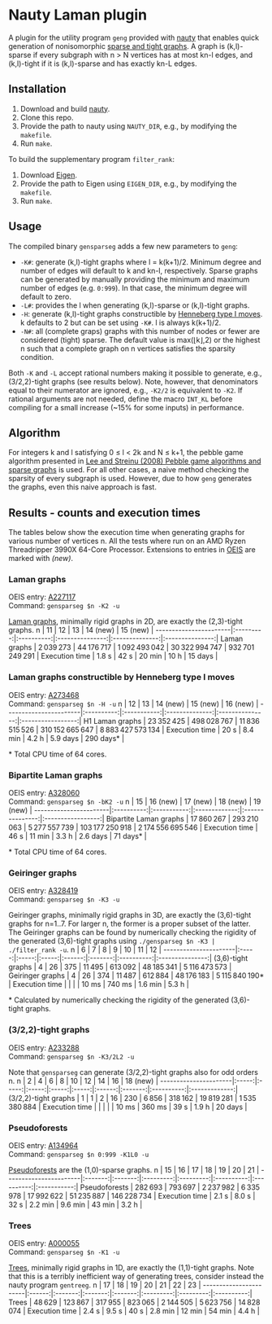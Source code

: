 # Nauty Laman plugin
A plugin for the utility program `geng` provided with [nauty](http://pallini.di.uniroma1.it/) that enables quick generation of nonisomorphic [sparse and tight graphs](https://en.wikipedia.org/wiki/Dense_graph#Sparse_and_tight_graphs). A graph is (k,l)-sparse if every subgraph with n > N vertices has at most kn-l edges, and (k,l)-tight if it is (k,l)-sparse and has exactly kn-L edges.

## Installation
1. Download and build [nauty](http://pallini.di.uniroma1.it/).
2. Clone this repo.
3. Provide the path to nauty using `NAUTY_DIR`, e.g., by modifying the `makefile`.
4. Run `make`.

To build the supplementary program `filter_rank`:
1. Download [Eigen](https://eigen.tuxfamily.org/).
2. Provide the path to Eigen using `EIGEN_DIR`, e.g., by modifying the `makefile`.
3. Run `make`.


## Usage
The compiled binary `gensparseg` adds a few new parameters to `geng`:
* `-K#`: generate (k,l)-tight graphs where l = k(k+1)/2. Minimum degree and number of edges will default to k and kn-l, respectively. Sparse graphs can be generated by manually providing the minimum and maximum number of edges (e.g. `0:999`). In that case, the minimum degree will default to zero.
* `-L#`: provides the l when generating (k,l)-sparse or (k,l)-tight graphs.
* `-H`: generate (k,l)-tight graphs constructible by [Henneberg type I moves](https://en.wikipedia.org/wiki/Laman_graph#Henneberg_construction). k defaults to 2 but can be set using `-K#`. l is always k(k+1)/2.
* `-N#`: all (complete graps) graphs with this number of nodes or fewer are considered (tight) sparse. The default value is max(⌊k⌋,2) or the highest n such that a complete graph on n vertices satisfies the sparsity condition.

Both `-K` and `-L` accept rational numbers making it possible to generate, e.g., (3/2,2)-tight graphs (see results below). Note, however, that denominators equal to their numerator are ignored, e.g., `-K2/2` is equivalent to `-K2`. If rational arguments are not needed, define the macro `INT_KL` before compiling for a small increase (~15% for some inputs) in performance.


## Algorithm
For integers k and l satisfying 0 ≤ l < 2k and N ≤ k+1, the pebble game algorithm presented in [Lee and Streinu (2008) Pebble game algorithms and sparse graphs](https://www.sciencedirect.com/science/article/pii/S0012365X07005602) is used. For all other cases, a naive method checking the sparsity of every subgraph is used. However, due to how `geng` generates the graphs, even this naive approach is fast.


## Results - counts and execution times
The tables below show the execution time when generating graphs for various number of vertices n. All the tests where run on an AMD Ryzen Threadripper 3990X 64-Core Processor. Extensions to entries in [OEIS](https://oeis.org/) are marked with *(new)*.


### Laman graphs
OEIS entry: [A227117](https://oeis.org/A227117 "Number of minimally rigid graphs in 2D on n vertices.")<br/>
Command: `gensparseg $n -K2 -u`

[Laman graphs](https://en.wikipedia.org/wiki/Laman_graph), minimally rigid graphs in 2D, are exactly the (2,3)-tight graphs.
n                      |     11    |     12     |        13       |    14 (new)    |     15 (new)    |
-----------------------|:---------:|:----------:|:---------------:|:--------------:|:---------------:|
Laman graphs           | 2 039 273 | 44 176 717 |  1 092 493 042  | 30 322 994 747 | 932 701 249 291 |
Execution time         |   1.8 s   |    42 s    |      20 min     |      10 h      |     15 days     |


### Laman graphs constructible by Henneberg type I moves
OEIS entry: [A273468](https://oeis.org/A273468 "Number of minimally rigid graphs with n vertices constructible by Henneberg type I moves.")<br/>
Command: `gensparseg $n -H -u`
n                      |     12     |      13     |    14 (new)    |     15 (new)    |      16 (new)     |
-----------------------|:----------:|:-----------:|:--------------:|:---------------:|:-----------------:|
H1 Laman graphs        | 23 352 425 | 498 028 767 | 11 836 515 526 | 310 152 665 647 | 8 883 427 573 134 |
Execution time         |    20 s    |   8.4 min   |      4.2 h     |     5.9 days    |     290 days\*    |

\* Total CPU time of 64 cores.


### Bipartite Laman graphs
OEIS entry: [A328060](https://oeis.org/A328060 "Number of bipartite Laman graphs on n vertices.")<br/>
Command: `gensparseg $n -bK2 -u`
n                      |     15     |   16 (new)  |    17 (new)   |     18 (new)    |      19 (new)     |
-----------------------|:----------:|:-----------:|:-------------:|:---------------:|:-----------------:|
Bipartite Laman graphs | 17 860 267 | 293 210 063 | 5 277 557 739 | 103 177 250 918 | 2 174 556 695 546 |
Execution time         |    46 s    |    11 min   |     3.3 h     |     2.6 days    |     71 days\*     |

\* Total CPU time of 64 cores.


### Geiringer graphs
OEIS entry: [A328419](https://oeis.org/A328419 "Number of minimally rigid graphs in 3D on n vertices.")<br/>
Command: `gensparseg $n -K3 -u`

Geiringer graphs, minimally rigid graphs in 3D, are exactly the (3,6)-tight graphs for n=1..7. For larger n, the former is a proper subset of the latter. The Geiringer graphs can be found by numerically checking the rigidity of the generated (3,6)-tight graphs using `./gensparseg $n -K3 | ./filter_rank -u`.
n                     |   6   |   7   |   8   |    9   |    10   |     11     |        12       |
----------------------|:-----:|:-----:|:-----:|:------:|:-------:|:----------:|:---------------:|
(3,6)-tight graphs    |   4   |   26  |  375  | 11 495 | 613 092 | 48 185 341 |  5 116 473 573  |
Geiringer graphs      |   4   |   26  |  374  | 11 487 | 612 884 | 48 176 183 | 5 115 840 190\* |
Execution time        |       |       |       |  10 ms |  740 ms |   1.6 min  |      5.3 h      |

\* Calculated by numerically checking the rigidity of the generated (3,6)-tight graphs.


### (3/2,2)-tight graphs
OEIS entry: [A233288](https://oeis.org/A233288 "Number of (3/2,2)-tight graphs with 2n vertices, or kinematic chains with 2n links.")<br/>
Command: `gensparseg $n -K3/2L2 -u`

Note that `gensparseg` can generate (3/2,2)-tight graphs also for odd orders n.
n                     |   2   |   4   |   6   |   8   |   10  |   12   |    14   |     16     |    18 (new)   |
----------------------|:-----:|:-----:|:-----:|:-----:|:-----:|:------:|:-------:|:----------:|:-------------:|
(3/2,2)-tight graphs  |   1   |   1   |   2   |   16  |  230  |  6 856 | 318 162 | 19 819 281 | 1 535 380 884 |
Execution time        |       |       |       |       | 10 ms | 360 ms |   39 s  |    1.9 h   |    20 days    |


### Pseudoforests
OEIS entry: [A134964](https://oeis.org/A134964 "Number of different unlabeled n-node graphs with at most one cycle in each connected component.")<br/>
Command: `gensparseg $n 0:999 -K1L0 -u`

[Pseudoforests](https://en.wikipedia.org/wiki/Pseudoforest) are the (1,0)-sparse graphs.
n                      |    15   |    16   |     17    |     18    |     19     |     20     |      21     |
-----------------------|:-------:|:-------:|:---------:|:---------:|:----------:|:----------:|:-----------:|
Pseudoforests          | 282 693 | 793 697 | 2 237 982 | 6 335 978 | 17 992 622 | 51 235 887 | 146 228 734 |
Execution time         |  2.1 s  |  8.0 s  |    32 s   |  2.2 min  |   9.6 min  |   43 min   |    3.2 h    |


### Trees
OEIS entry: [A000055](https://oeis.org/A000055 "Number of trees with n unlabeled nodes.")<br/>
Command: `gensparseg $n -K1 -u`

[Trees](https://en.wikipedia.org/wiki/Tree_(graph_theory)), minimally rigid graphs in 1D, are exactly the (1,1)-tight graphs. Note that this is a terribly inefficient way of generating trees, consider instead the nauty program `gentreeg`.
n                      |   17   |    18   |    19   |    20   |     21    |     22    |     23     |
-----------------------|:------:|:-------:|:-------:|:-------:|:---------:|:---------:|:----------:|
Trees                  | 48 629 | 123 867 | 317 955 | 823 065 | 2 144 505 | 5 623 756 | 14 828 074 |
Execution time         |  2.4 s |  9.5 s  |   40 s  | 2.8 min |   12 min  |   54 min  |    4.4 h   |
